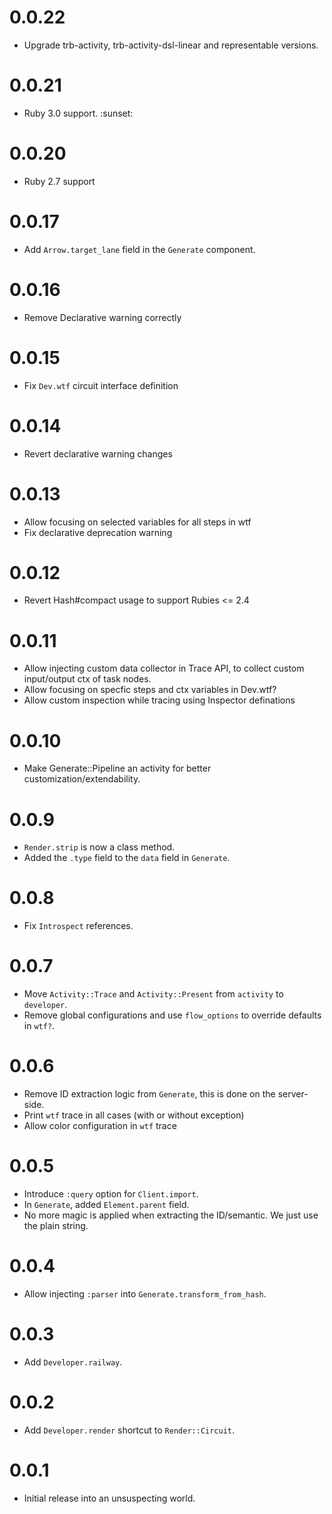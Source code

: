 # 0.0.22

* Upgrade trb-activity, trb-activity-dsl-linear and representable versions.

# 0.0.21

* Ruby 3.0 support. :sunset:

# 0.0.20

* Ruby 2.7 support

# 0.0.17

* Add `Arrow.target_lane` field in the `Generate` component.

# 0.0.16

* Remove Declarative warning correctly

# 0.0.15

* Fix `Dev.wtf` circuit interface definition

# 0.0.14

* Revert declarative warning changes

# 0.0.13

* Allow focusing on selected variables for all steps in wtf
* Fix declarative deprecation warning

# 0.0.12

* Revert Hash#compact usage to support Rubies <= 2.4

# 0.0.11

* Allow injecting custom data collector in Trace API, to collect custom input/output ctx of task nodes.
* Allow focusing on specfic steps and ctx variables in Dev.wtf?
* Allow custom inspection while tracing using Inspector definations

# 0.0.10

* Make Generate::Pipeline an activity for better customization/extendability.

# 0.0.9

* `Render.strip` is now a class method.
* Added the `.type` field to the `data` field in `Generate`.

# 0.0.8

* Fix `Introspect` references.

# 0.0.7

* Move `Activity::Trace` and `Activity::Present` from `activity` to `developer`.
* Remove global configurations and use `flow_options` to override defaults in `wtf?`.

# 0.0.6

* Remove ID extraction logic from `Generate`, this is done on the server-side.
* Print `wtf` trace in all cases (with or without exception)
* Allow color configuration in `wtf` trace

# 0.0.5

* Introduce `:query` option for `Client.import`.
* In `Generate`, added `Element.parent` field.
* No more magic is applied when extracting the ID/semantic. We just use the plain string.

# 0.0.4

* Allow injecting `:parser` into `Generate.transform_from_hash`.

# 0.0.3

* Add `Developer.railway`.

# 0.0.2

* Add `Developer.render` shortcut to `Render::Circuit`.

# 0.0.1

* Initial release into an unsuspecting world.
